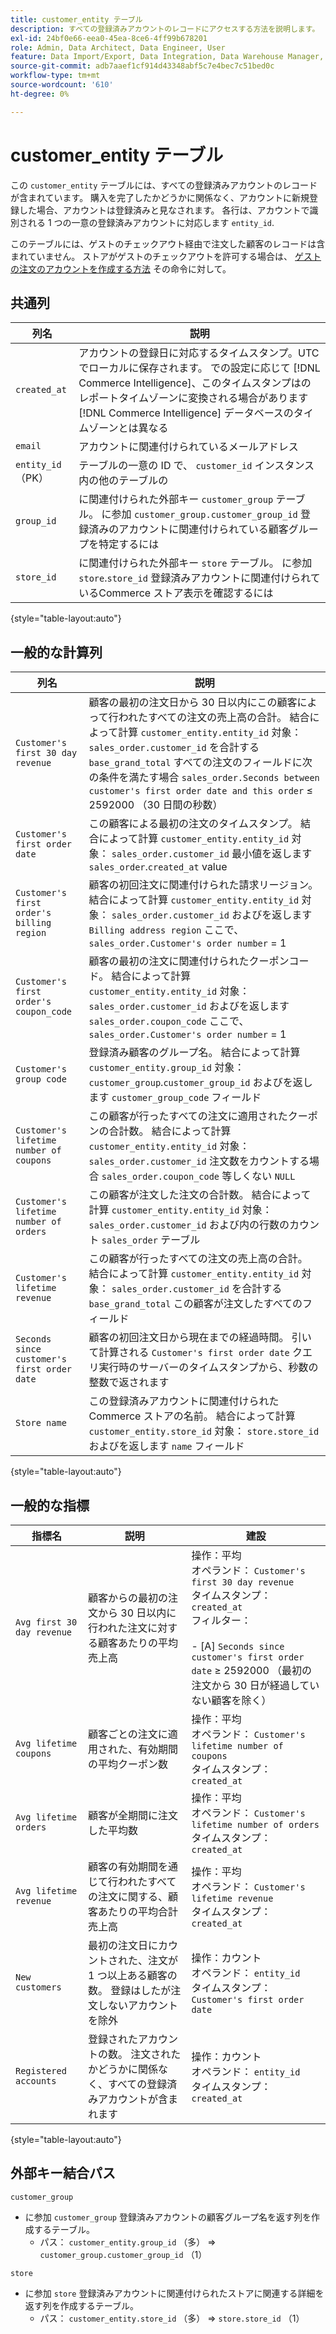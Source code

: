 ```yaml
---
title: customer_entity テーブル
description: すべての登録済みアカウントのレコードにアクセスする方法を説明します。
exl-id: 24bf0e66-eea0-45ea-8ce6-4ff99b678201
role: Admin, Data Architect, Data Engineer, User
feature: Data Import/Export, Data Integration, Data Warehouse Manager, Commerce Tables
source-git-commit: adb7aaef1cf914d43348abf5c7e4bec7c51bed0c
workflow-type: tm+mt
source-wordcount: '610'
ht-degree: 0%

---
```


# customer_entity テーブル

この `customer_entity` テーブルには、すべての登録済みアカウントのレコードが含まれています。 購入を完了したかどうかに関係なく、アカウントに新規登録した場合、アカウントは登録済みと見なされます。 各行は、アカウントで識別される 1 つの一意の登録済みアカウントに対応します `entity_id`.

このテーブルには、ゲストのチェックアウト経由で注文した顧客のレコードは含まれていません。 ストアがゲストのチェックアウトを許可する場合は、 [ゲストの注文のアカウントを作成する方法](../data-warehouse-mgr/guest-orders.md) その命令に対して。

## 共通列

| **列名** | **説明** |
|---|---|
| `created_at` | アカウントの登録日に対応するタイムスタンプ。UTC でローカルに保存されます。 での設定に応じて [!DNL Commerce Intelligence]、このタイムスタンプはのレポートタイムゾーンに変換される場合があります [!DNL Commerce Intelligence] データベースのタイムゾーンとは異なる |
| `email` | アカウントに関連付けられているメールアドレス |
| `entity_id` （PK） | テーブルの一意の ID で、 `customer_id` インスタンス内の他のテーブルの |
| `group_id` | に関連付けられた外部キー `customer_group` テーブル。 に参加 `customer_group.customer_group_id` 登録済みのアカウントに関連付けられている顧客グループを特定するには |
| `store_id` | に関連付けられた外部キー `store` テーブル。 に参加 `store`.`store_id` 登録済みアカウントに関連付けられているCommerce ストア表示を確認するには |

{style="table-layout:auto"}

## 一般的な計算列

| **列名** | **説明** |
|---|---|
| `Customer's first 30 day revenue` | 顧客の最初の注文日から 30 日以内にこの顧客によって行われたすべての注文の売上高の合計。 結合によって計算 `customer_entity.entity_id` 対象： `sales_order.customer_id` を合計する `base_grand_total` すべての注文のフィールドに次の条件を満たす場合 `sales_order.Seconds between customer's first order date and this order` ≤ 2592000 （30 日間の秒数） |
| `Customer's first order date` | この顧客による最初の注文のタイムスタンプ。 結合によって計算 `customer_entity.entity_id` 対象： `sales_order.customer_id` 最小値を返します `sales_order`.`created_at` value |
| `Customer's first order's billing region` | 顧客の初回注文に関連付けられた請求リージョン。 結合によって計算 `customer_entity.entity_id` 対象： `sales_order.customer_id` およびを返します `Billing address region` ここで、 `sales_order.Customer's order number` = 1 |
| `Customer's first order's coupon_code` | 顧客の最初の注文に関連付けられたクーポンコード。 結合によって計算 `customer_entity.entity_id` 対象： `sales_order.customer_id` およびを返します `sales_order.coupon_code` ここで、 `sales_order.Customer's order number` = 1 |
| `Customer's group code` | 登録済み顧客のグループ名。 結合によって計算 `customer_entity.group_id` 対象： `customer_group`.`customer_group_id` およびを返します `customer_group_code` フィールド |
| `Customer's lifetime number of coupons` | この顧客が行ったすべての注文に適用されたクーポンの合計数。 結合によって計算 `customer_entity.entity_id` 対象： `sales_order.customer_id` 注文数をカウントする場合 `sales_order.coupon_code` 等しくない `NULL` |
| `Customer's lifetime number of orders` | この顧客が注文した注文の合計数。 結合によって計算 `customer_entity.entity_id` 対象： `sales_order.customer_id` および内の行数のカウント `sales_order` テーブル |
| `Customer's lifetime revenue` | この顧客が行ったすべての注文の売上高の合計。 結合によって計算 `customer_entity.entity_id` 対象： `sales_order.customer_id` を合計する `base_grand_total` この顧客が注文したすべてのフィールド |
| `Seconds since customer's first order date` | 顧客の初回注文日から現在までの経過時間。 引いて計算される `Customer's first order date` クエリ実行時のサーバーのタイムスタンプから、秒数の整数で返されます |
| `Store name` | この登録済みアカウントに関連付けられたCommerce ストアの名前。 結合によって計算 `customer_entity.store_id` 対象： `store.store_id` およびを返します `name` フィールド |

{style="table-layout:auto"}

## 一般的な指標

| **指標名** | **説明** | **建設** |
|---|---|---|
| `Avg first 30 day revenue` | 顧客からの最初の注文から 30 日以内に行われた注文に対する顧客あたりの平均売上高 | 操作：平均<br/>オペランド： `Customer's first 30 day revenue`<br/>タイムスタンプ： `created_at`<br/>フィルター：<br/><br/>- \[A\] `Seconds since customer's first order date` ≥ 2592000 （最初の注文から 30 日が経過していない顧客を除く） |
| `Avg lifetime coupons` | 顧客ごとの注文に適用された、有効期間の平均クーポン数 | 操作：平均<br/>オペランド： `Customer's lifetime number of coupons`<br/>タイムスタンプ： `created_at` |
| `Avg lifetime orders` | 顧客が全期間に注文した平均数 | 操作：平均<br/>オペランド： `Customer's lifetime number of orders`<br/>タイムスタンプ： `created_at` |
| `Avg lifetime revenue` | 顧客の有効期間を通じて行われたすべての注文に関する、顧客あたりの平均合計売上高 | 操作：平均<br/>オペランド： `Customer's lifetime revenue`<br/>タイムスタンプ： `created_at` |
| `New customers` | 最初の注文日にカウントされた、注文が 1 つ以上ある顧客の数。 登録はしたが注文しないアカウントを除外 | 操作：カウント<br/>オペランド： `entity_id`<br/>タイムスタンプ： `Customer's first order date` |
| `Registered accounts` | 登録されたアカウントの数。 注文されたかどうかに関係なく、すべての登録済みアカウントが含まれます | 操作：カウント<br/>オペランド： `entity_id`<br/>タイムスタンプ： `created_at` |

{style="table-layout:auto"}

## 外部キー結合パス

`customer_group`

* に参加 `customer_group` 登録済みアカウントの顧客グループ名を返す列を作成するテーブル。
   * パス： `customer_entity.group_id` （多） => `customer_group.customer_group_id` （1）

`store`

* に参加 `store` 登録済みアカウントに関連付けられたストアに関連する詳細を返す列を作成するテーブル。
   * パス： `customer_entity.store_id` （多） => `store.store_id` （1）
